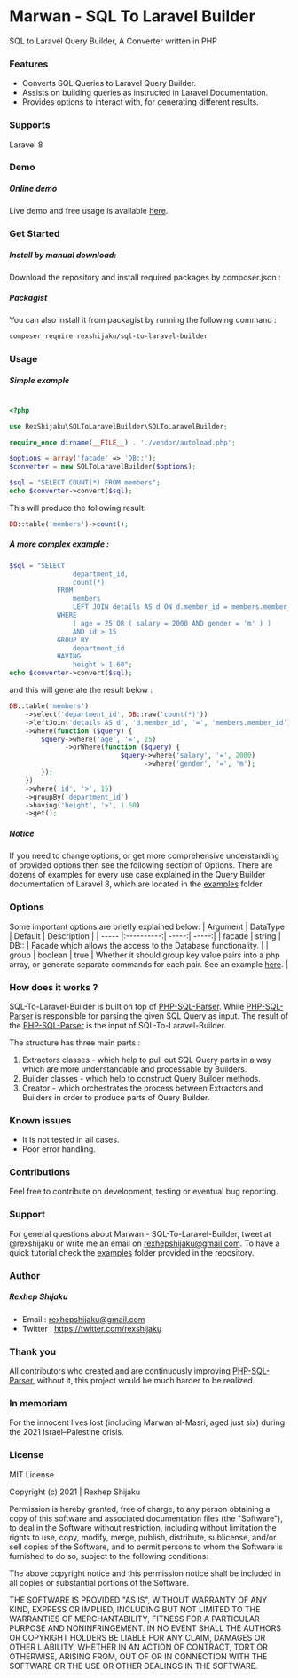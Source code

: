 # Marwan - SQL To Laravel Builder
SQL to Laravel Query Builder, A Converter written in PHP

### Features
- Converts SQL Queries to Laravel Query Builder.
- Assists on building queries as instructed in Laravel Documentation. 
- Provides options to interact with, for generating different results.

### Supports 
Laravel 8

### Demo

##### Online demo
Live demo and free usage is available <a href='https://sql-to-laravel-builder.herokuapp.com/'>here</a>.

### Get Started
##### Install by manual download: 
Download the repository and install required packages by composer.json :

##### Packagist
You can also install it from packagist by running the following command :
```html
composer require rexshijaku/sql-to-laravel-builder
```

### Usage
##### Simple example
#
```php
<?php

use RexShijaku\SQLToLaravelBuilder\SQLToLaravelBuilder;

require_once dirname(__FILE__) . './vendor/autoload.php';

$options = array('facade' => 'DB::');
$converter = new SQLToLaravelBuilder($options);

$sql = "SELECT COUNT(*) FROM members";
echo $converter->convert($sql);
```
This will produce the following result: 
```php
DB::table('members')->count();
```
##### A more complex example :

```php
$sql = "SELECT
                department_id,
                count(*) 
            FROM
                members
                LEFT JOIN details AS d ON d.member_id = members.member_id 
            WHERE
                ( age = 25 OR ( salary = 2000 AND gender = 'm' ) ) 
                AND id > 15 
            GROUP BY
                department_id 
            HAVING
                height > 1.60";
echo $converter->convert($sql);
```
and this will generate the result below :
```php
DB::table('members')
    ->select('department_id', DB::raw('count(*)'))
    ->leftJoin('details AS d', 'd.member_id', '=', 'members.member_id')
    ->where(function ($query) {
        $query->where('age', '=', 25)
              ->orWhere(function ($query) {
                            $query->where('salary', '=', 2000)
                                  ->where('gender', '=', 'm');
        });
    })
    ->where('id', '>', 15)
    ->groupBy('department_id')
    ->having('height', '>', 1.60)
    ->get();
```
##### Notice 
If you need to change options, or get more comprehensive understanding of provided options then see the following section of Options.
There are dozens of examples for every use case explained in the Query Builder documentation of Laravel 8, which are located in the <a href="https://github.com/rexshijaku/sql-to-laravel-builder/tree/main/examples" target="_blank">examples</a> folder.

### Options
Some important options are briefly explained below:
| Argument  | DataType    | Default  | Description |
| ----- |:----------:| -----:| -----:|
| facade  |  string | DB:: | Facade which allows the access to the Database functionality. |
| group  |  boolean | true | Whether it should group key value pairs into a php array, or generate separate commands for each pair. See an example <a href="https://github.com/rexshijaku/sql-to-laravel-builder/tree/main/examples/where.php" target="_blank">here</a>. |


### How does it works ?
SQL-To-Laravel-Builder is built on top of <a href="hhttps://github.com/greenlion/PHP-SQL-Parser">PHP-SQL-Parser</a>. While <a href="hhttps://github.com/greenlion/PHP-SQL-Parser">PHP-SQL-Parser</a> is responsible for parsing the given SQL Query as input. The result of the  <a href="hhttps://github.com/greenlion/PHP-SQL-Parser">PHP-SQL-Parser</a> is the input of SQL-To-Laravel-Builder.

The structure has three main parts : 
1) Extractors classes - which help to pull out SQL Query parts in a way which are more understandable and processable by Builders. 
2) Builder classes - which help to construct Query Builder methods.
3) Creator - which orchestrates the process between Extractors and Builders in order to produce parts of Query Builder.

### Known issues
- It is not tested in all cases.
- Poor error handling.

### Contributions 
Feel free to contribute on development, testing or eventual bug reporting.

### Support
For general questions about Marwan - SQL-To-Laravel-Builder, tweet at @rexshijaku or write me an email on rexhepshijaku@gmail.com.
To have a quick tutorial check the  <a href="https://github.com/rexshijaku/sql-to-laravel-builder/tree/main/examples" target="_blank">examples</a> folder provided in the repository.

### Author
##### Rexhep Shijaku
 - Email : rexhepshijaku@gmail.com
 - Twitter : https://twitter.com/rexshijaku
 
### Thank you
All contributors who created and are continuously improving <a href="hhttps://github.com/greenlion/PHP-SQL-Parser">PHP-SQL-Parser</a>, without it, this project would be much harder to be realized. 

### In memoriam
For the innocent lives lost (including Marwan al-Masri, aged just six) during the 2021 Israel–Palestine crisis.

### License
MIT License

Copyright (c) 2021 | Rexhep Shijaku

Permission is hereby granted, free of charge, to any person obtaining a copy of this software and associated documentation files (the "Software"), to deal in the Software without restriction, including without limitation the rights to use, copy, modify, merge, publish, distribute, sublicense, and/or sell copies of the Software, and to permit persons to whom the Software is furnished to do so, subject to the following conditions:

The above copyright notice and this permission notice shall be included in all copies or substantial portions of the Software.

THE SOFTWARE IS PROVIDED "AS IS", WITHOUT WARRANTY OF ANY KIND, EXPRESS OR IMPLIED, INCLUDING BUT NOT LIMITED TO THE WARRANTIES OF MERCHANTABILITY, FITNESS FOR A PARTICULAR PURPOSE AND NONINFRINGEMENT. IN NO EVENT SHALL THE AUTHORS OR COPYRIGHT HOLDERS BE LIABLE FOR ANY CLAIM, DAMAGES OR OTHER LIABILITY, WHETHER IN AN ACTION OF CONTRACT, TORT OR OTHERWISE, ARISING FROM, OUT OF OR IN CONNECTION WITH THE SOFTWARE OR THE USE OR OTHER DEALINGS IN THE SOFTWARE.
